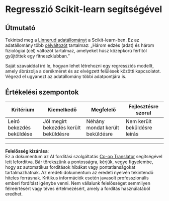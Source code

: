 <!--
CO_OP_TRANSLATOR_METADATA:
{
  "original_hash": "74a5cf83e4ebc302afbcbc4f418afd0a",
  "translation_date": "2025-09-05T15:23:35+00:00",
  "source_file": "2-Regression/1-Tools/assignment.md",
  "language_code": "hu"
}
-->
# Regresszió Scikit-learn segítségével

## Útmutató

Tekintsd meg a [Linnerud adatállományt](https://scikit-learn.org/stable/modules/generated/sklearn.datasets.load_linnerud.html#sklearn.datasets.load_linnerud) a Scikit-learn-ben. Ez az adatállomány több [célváltozót](https://scikit-learn.org/stable/datasets/toy_dataset.html#linnerrud-dataset) tartalmaz: „Három edzés (adat) és három fiziológiai (cél) változót tartalmaz, amelyeket húsz középkorú férfitól gyűjtöttek egy fitneszklubban.”

Saját szavaiddal írd le, hogyan lehet létrehozni egy regressziós modellt, amely ábrázolja a derékméret és az elvégzett felülések közötti kapcsolatot. Végezd el ugyanezt az adatállomány többi adatpontjára is.

## Értékelési szempontok

| Kritérium                      | Kiemelkedő                          | Megfelelő                     | Fejlesztésre szorul         |
| ------------------------------ | ----------------------------------- | ----------------------------- | -------------------------- |
| Leíró bekezdés beküldése       | Jól megírt bekezdés került beküldésre | Néhány mondat került beküldésre | Nem került beküldésre leírás |

---

**Felelősség kizárása**:  
Ez a dokumentum az AI fordítási szolgáltatás [Co-op Translator](https://github.com/Azure/co-op-translator) segítségével lett lefordítva. Bár törekszünk a pontosságra, kérjük, vegye figyelembe, hogy az automatikus fordítások hibákat vagy pontatlanságokat tartalmazhatnak. Az eredeti dokumentum az eredeti nyelvén tekintendő hiteles forrásnak. Kritikus információk esetén javasolt professzionális emberi fordítást igénybe venni. Nem vállalunk felelősséget semmilyen félreértésért vagy téves értelmezésért, amely a fordítás használatából eredhet.